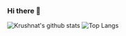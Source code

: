 ### Hi there 👋

<!--
**nikolaosmparoutis/nikolaosmparoutis** is a ✨ _special_ ✨ repository because its `README.md` (this file) appears on your GitHub profile.

Here are some ideas to get you started:

- 🔭 ** I’m currently working on ... Machine Learning
- 🌱 ** I’m currently learning ... AWS with Machine Learning
- 👯 ** I’m looking to collaborate on ... Python 
- 🤔 I’m looking for help with ...  PyTorch
- 💬 Ask me about ... Machine Learning or Data Engineering
- 📫 How to reach me: ... baroutisnk@gmail.com
- 😄 Pronouns: ...  Hi Nick
- ⚡ Fun fact: ... I found that i like machine learning and data science like this: I had half finish my first thesis on desiging low consumption analog electronics for photovoltaics, i stoped it to begin a new thesis on control system. Their architectures were more interesting then i found connection with  machine learning architecture and i altered it with my professor from control systems to machine learning.
-->

![Krushnat's github stats](https://github-readme-stats.vercel.app/api?username=nikolaosmparoutis&show_icons=true) ![Top Langs](https://github-readme-stats.vercel.app/api/top-langs/?username=nikolaosmparoutis&layout=compact)
